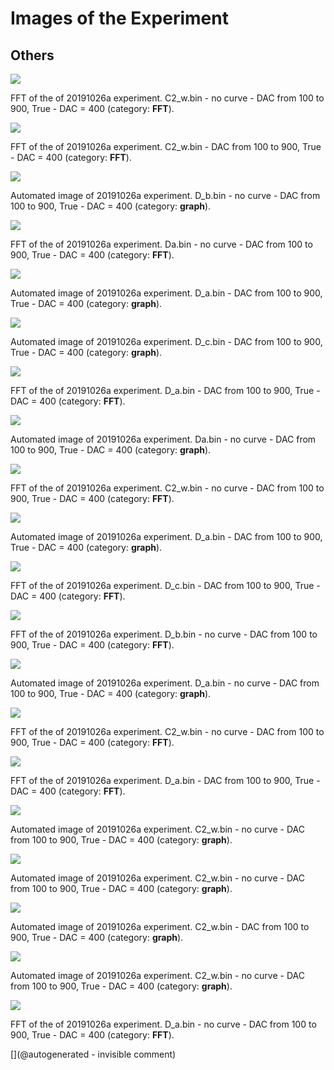 # Images of the Experiment

## Others

![](/matty/20191026a/images/20191026a-7-fft.jpg)

FFT of the of 20191026a experiment. C2_w.bin - no curve - DAC from 100 to 900, True - DAC = 400 (category: __FFT__).

![](/matty/20191026a/images/20191026a-3-fft.jpg)

FFT of the of 20191026a experiment. C2_w.bin - DAC from 100 to 900, True - DAC = 400 (category: __FFT__).

![](/matty/20191026a/images/20191026a-6.jpg)

Automated image of 20191026a experiment. D_b.bin - no curve - DAC from 100 to 900, True - DAC = 400 (category: __graph__).

![](/matty/20191026a/images/20191026a-10-fft.jpg)

FFT of the of 20191026a experiment. Da.bin - no curve - DAC from 100 to 900, True - DAC = 400 (category: __FFT__).

![](/matty/20191026a/images/20191026a-2.jpg)

Automated image of 20191026a experiment. D_a.bin - DAC from 100 to 900, True - DAC = 400 (category: __graph__).

![](/matty/20191026a/images/20191026a-1.jpg)

Automated image of 20191026a experiment. D_c.bin - DAC from 100 to 900, True - DAC = 400 (category: __graph__).

![](/matty/20191026a/images/20191026a-2-fft.jpg)

FFT of the of 20191026a experiment. D_a.bin - DAC from 100 to 900, True - DAC = 400 (category: __FFT__).

![](/matty/20191026a/images/20191026a-10.jpg)

Automated image of 20191026a experiment. Da.bin - no curve - DAC from 100 to 900, True - DAC = 400 (category: __graph__).

![](/matty/20191026a/images/20191026a-8-fft.jpg)

FFT of the of 20191026a experiment. C2_w.bin - no curve - DAC from 100 to 900, True - DAC = 400 (category: __FFT__).

![](/matty/20191026a/images/20191026a-4.jpg)

Automated image of 20191026a experiment. D_a.bin - DAC from 100 to 900, True - DAC = 400 (category: __graph__).

![](/matty/20191026a/images/20191026a-1-fft.jpg)

FFT of the of 20191026a experiment. D_c.bin - DAC from 100 to 900, True - DAC = 400 (category: __FFT__).

![](/matty/20191026a/images/20191026a-6-fft.jpg)

FFT of the of 20191026a experiment. D_b.bin - no curve - DAC from 100 to 900, True - DAC = 400 (category: __FFT__).

![](/matty/20191026a/images/20191026a-5.jpg)

Automated image of 20191026a experiment. D_a.bin - no curve - DAC from 100 to 900, True - DAC = 400 (category: __graph__).

![](/matty/20191026a/images/20191026a-9-fft.jpg)

FFT of the of 20191026a experiment. C2_w.bin - no curve - DAC from 100 to 900, True - DAC = 400 (category: __FFT__).

![](/matty/20191026a/images/20191026a-4-fft.jpg)

FFT of the of 20191026a experiment. D_a.bin - DAC from 100 to 900, True - DAC = 400 (category: __FFT__).

![](/matty/20191026a/images/20191026a-9.jpg)

Automated image of 20191026a experiment. C2_w.bin - no curve - DAC from 100 to 900, True - DAC = 400 (category: __graph__).

![](/matty/20191026a/images/20191026a-8.jpg)

Automated image of 20191026a experiment. C2_w.bin - no curve - DAC from 100 to 900, True - DAC = 400 (category: __graph__).

![](/matty/20191026a/images/20191026a-3.jpg)

Automated image of 20191026a experiment. C2_w.bin - DAC from 100 to 900, True - DAC = 400 (category: __graph__).

![](/matty/20191026a/images/20191026a-7.jpg)

Automated image of 20191026a experiment. C2_w.bin - no curve - DAC from 100 to 900, True - DAC = 400 (category: __graph__).

![](/matty/20191026a/images/20191026a-5-fft.jpg)

FFT of the of 20191026a experiment. D_a.bin - no curve - DAC from 100 to 900, True - DAC = 400 (category: __FFT__).



[](@autogenerated - invisible comment)
